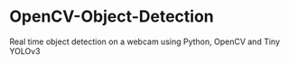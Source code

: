 # OpenCV-Object-Detection

Real time object detection on a webcam using Python, OpenCV and Tiny YOLOv3
